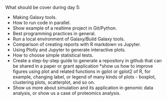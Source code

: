 What should be cover during day 5:

* Making Galaxy tools.
* How to run code in parallel.
* Show example of a realtime project in Git/Python.
* Best programming practices in general.
* Run a local environment of Galaxy/Build Galaxy tools.
* Comparison of creating reports with R markdown vs Jupyter.
* Using Plotly and Jupyter to generate interactive plots.
* How to choose simple statistical tests.
* Create a step-by-step guide to generate a repository in github that can be shared in a paper or grant application
*show us how to improve figures using plot and related functions in gplot or gplot2 of R, for example, changing label, or legend of many kinds of plots - boxplot, clustering plots, scatterplot, and so on.
* Show us more about simulation and its application in genomic data analysis, or show us a case of proteomics analysis. 


